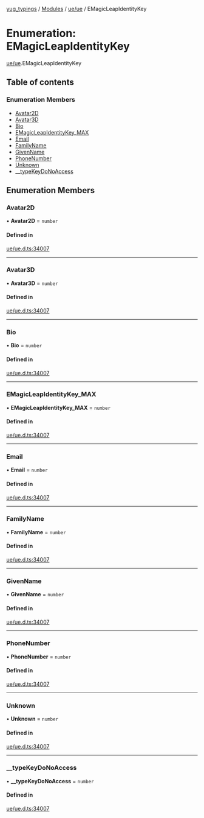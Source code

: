 [yug_typings](../README.md) / [Modules](../modules.md) / [ue/ue](../modules/ue_ue.md) / EMagicLeapIdentityKey

# Enumeration: EMagicLeapIdentityKey

[ue/ue](../modules/ue_ue.md).EMagicLeapIdentityKey

## Table of contents

### Enumeration Members

- [Avatar2D](ue_ue.EMagicLeapIdentityKey.md#avatar2d)
- [Avatar3D](ue_ue.EMagicLeapIdentityKey.md#avatar3d)
- [Bio](ue_ue.EMagicLeapIdentityKey.md#bio)
- [EMagicLeapIdentityKey\_MAX](ue_ue.EMagicLeapIdentityKey.md#emagicleapidentitykey_max)
- [Email](ue_ue.EMagicLeapIdentityKey.md#email)
- [FamilyName](ue_ue.EMagicLeapIdentityKey.md#familyname)
- [GivenName](ue_ue.EMagicLeapIdentityKey.md#givenname)
- [PhoneNumber](ue_ue.EMagicLeapIdentityKey.md#phonenumber)
- [Unknown](ue_ue.EMagicLeapIdentityKey.md#unknown)
- [\_\_typeKeyDoNoAccess](ue_ue.EMagicLeapIdentityKey.md#__typekeydonoaccess)

## Enumeration Members

### Avatar2D

• **Avatar2D** = `number`

#### Defined in

[ue/ue.d.ts:34007](https://github.com/YugMetaverse/yug_typings/blob/b7d9b19/ue/ue.d.ts#L34007)

___

### Avatar3D

• **Avatar3D** = `number`

#### Defined in

[ue/ue.d.ts:34007](https://github.com/YugMetaverse/yug_typings/blob/b7d9b19/ue/ue.d.ts#L34007)

___

### Bio

• **Bio** = `number`

#### Defined in

[ue/ue.d.ts:34007](https://github.com/YugMetaverse/yug_typings/blob/b7d9b19/ue/ue.d.ts#L34007)

___

### EMagicLeapIdentityKey\_MAX

• **EMagicLeapIdentityKey\_MAX** = `number`

#### Defined in

[ue/ue.d.ts:34007](https://github.com/YugMetaverse/yug_typings/blob/b7d9b19/ue/ue.d.ts#L34007)

___

### Email

• **Email** = `number`

#### Defined in

[ue/ue.d.ts:34007](https://github.com/YugMetaverse/yug_typings/blob/b7d9b19/ue/ue.d.ts#L34007)

___

### FamilyName

• **FamilyName** = `number`

#### Defined in

[ue/ue.d.ts:34007](https://github.com/YugMetaverse/yug_typings/blob/b7d9b19/ue/ue.d.ts#L34007)

___

### GivenName

• **GivenName** = `number`

#### Defined in

[ue/ue.d.ts:34007](https://github.com/YugMetaverse/yug_typings/blob/b7d9b19/ue/ue.d.ts#L34007)

___

### PhoneNumber

• **PhoneNumber** = `number`

#### Defined in

[ue/ue.d.ts:34007](https://github.com/YugMetaverse/yug_typings/blob/b7d9b19/ue/ue.d.ts#L34007)

___

### Unknown

• **Unknown** = `number`

#### Defined in

[ue/ue.d.ts:34007](https://github.com/YugMetaverse/yug_typings/blob/b7d9b19/ue/ue.d.ts#L34007)

___

### \_\_typeKeyDoNoAccess

• **\_\_typeKeyDoNoAccess** = `number`

#### Defined in

[ue/ue.d.ts:34007](https://github.com/YugMetaverse/yug_typings/blob/b7d9b19/ue/ue.d.ts#L34007)
